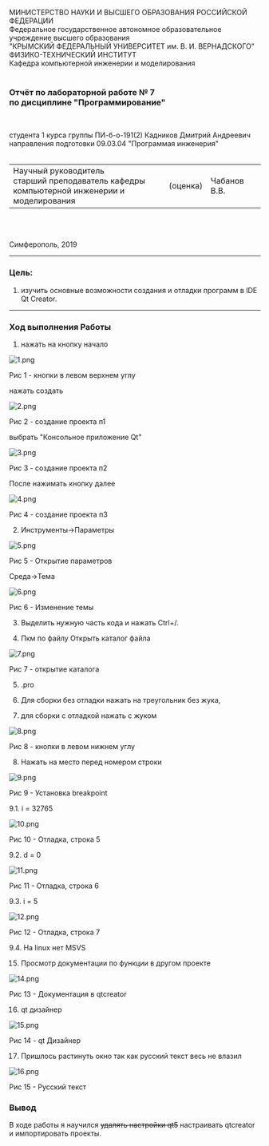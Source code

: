МИНИСТЕРСТВО НАУКИ  И ВЫСШЕГО ОБРАЗОВАНИЯ РОССИЙСКОЙ ФЕДЕРАЦИИ  
Федеральное государственное автономное образовательное учреждение высшего образования  
"КРЫМСКИЙ ФЕДЕРАЛЬНЫЙ УНИВЕРСИТЕТ им. В. И. ВЕРНАДСКОГО"  
ФИЗИКО-ТЕХНИЧЕСКИЙ ИНСТИТУТ  
Кафедра компьютерной инженерии и моделирования
<br/><br/>

### Отчёт по лабораторной работе № 7<br/> по дисциплине "Программирование"
<br/>

студента 1 курса группы ПИ-б-о-191(2) 
Кадников Дмитрий Андреевич
направления подготовки 09.03.04 "Программая инженерия"  
<br/>

<table>
<tr><td>Научный руководитель<br/> старший преподаватель кафедры<br/> компьютерной инженерии и моделирования</td>
<td>(оценка)</td>
<td>Чабанов В.В.</td>
</tr>
</table>
<br/><br/>

Симферополь, 2019


***
### Цель:
1. изучить основные возможности создания и отладки программ в IDE Qt Creator.

***
### Ход выполнения Работы
1. нажать на кнопку начало

![1.png](./1.png)

Рис 1 - кнопки в левом верхнем углу

нажать создать

![2.png](./2.png)

Рис 2 - создание проекта п1

выбрать "Консольное приложение Qt"

![3.png](./3.png)

Рис 3 - создание проекта п2

После нажимать кнопку далее

![4.png](./4.png)

Рис 4 - создание проекта п3

2. Инструменты->Параметры

![5.png](./5.png)

Рис 5 - Открытие параметров

Среда->Тема


![6.png](./6.png)

Рис 6 - Изменение темы

3. Выделить нужную часть кода и нажать Ctrl+/.

4. Пкм по файлу Открыть каталог файла

![7.png](./7.png)

Рис 7 - открытие каталога

5. .pro

6. Для сборки без отладки нажать на треугольник без жука,
7. для сборки с отладкой нажать с жуком

![8.png](./8.png)

Рис 8 - кнопки в левом нижнем углу

8. Нажать на место перед номером строки

![9.png](./9.png)

Рис 9 - Установка breakpoint

9.1. i = 32765

![10.png](./10.png)

Рис 10 - Отладка, строка 5

9.2. d = 0

![11.png](./11.png)

Рис 11 - Отладка, строка 6

9.3. i = 5

![12.png](./12.png)

Рис 12 - Отладка, строка 7

9.4. На linux нет MSVS

15. Просмотр документации по функции в другом проекте

![14.png](./14.png)

Рис 13 - Документация в qtcreator

16. qt дизайнер

![15.png](./15.png)

Рис 14 - qt Дизайнер

17. Пришлось растинуть окно так как русский текст весь не влазил

![16.png](./16.png)

Рис 15 - Русский текст

### Вывод
В ходе работы я научился ~~удалять настройки qt5~~ настраивать qtcreator и импортировать проекты.

